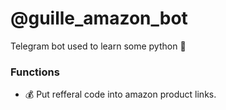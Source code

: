 # @guille_amazon_bot

Telegram bot used to learn some python 🐍

### Functions

* 💰 Put refferal code into amazon product links.

